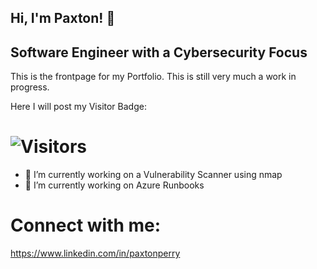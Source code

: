 ## Hi, I'm Paxton! 👋
## Software Engineer with a Cybersecurity Focus

<!--
**PXPON/PXPON** is a ✨ _special_ ✨ repository because its `README.md` (this file) appears on your GitHub profile.

Here are some ideas to get you started:

- 🔭 I’m currently working on ...
- 🌱 I’m currently learning ...
- 👯 I’m looking to collaborate on ...
- 🤔 I’m looking for help with ...
- 💬 Ask me about ...
- 📫 How to reach me: ...
- 😄 Pronouns: ...
- ⚡ Fun fact: ...
-->

This is the frontpage for my Portfolio. This is still very much a work in progress.

Here I will post my Visitor Badge:
# ![Visitors](https://visitor-badge.glitch.me/badge?page_id=PXPON)

- 🔭 I’m currently working on a Vulnerability Scanner using nmap
- 🔭 I’m currently working on Azure Runbooks

# Connect with me:
https://www.linkedin.com/in/paxtonperry

[comment]: <> (Now, I will show my GitHub Readme Stats:)
[comment]: <> (<img height="180em" src="https://github-readme-stats.vercel.app/api?username=PXPON&show_icons=true&hide_border=true&&count_private=true&include_all_commits=true" />)

